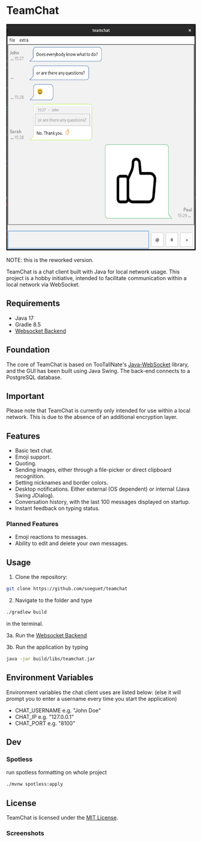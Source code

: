 # TeamChat

<div style="text-align: center;">
<img src="pictures/img.png" alt="img" height="600"/>
</div>


NOTE: this is the reworked version.

TeamChat is a chat client built with Java for local network usage. This project is a hobby initiative, intended to
facilitate communication within a local network via WebSocket.

## Requirements

- Java 17
- Gradle 8.5
- [Websocket Backend](https://github.com/soeguet/teamsocket)

## Foundation

The core of TeamChat is based on TooTallNate's [Java-WebSocket](https://github.com/TooTallNate/Java-WebSocket) library,
and the GUI has been built using Java Swing.
The back-end connects to a PostgreSQL database.

## Important

Please note that TeamChat is currently only intended for use within a local network.
This is due to the absence of an additional encryption layer.

## Features

- Basic text chat.
- Emoji support.
- Quoting.
- Sending images, either through a file-picker or direct clipboard recognition.
- Setting nicknames and border colors.
- Desktop notifications. Either external (OS dependent) or internal (Java Swing JDialog).
- Conversation history, with the last 100 messages displayed on startup.
- Instant feedback on typing status.

### Planned Features

- Emoji reactions to messages.
- Ability to edit and delete your own messages.

## Usage

1. Clone the repository:

```bash
git clone https://github.com/soeguet/teamchat
```

2. Navigate to the folder and type

```bash
./gradlew build
``` 

in the terminal.

3a. Run the [Websocket Backend](https://github.com/soeguet/teamsocket)

3b. Run the application by typing

```bash
java -jar build/libs/teamchat.jar
```

## Environment Variables

Environment variables the chat client uses are listed below: (else it will prompt you to enter a username every time you
start the application)

- CHAT_USERNAME e.g. "John Doe"
- CHAT_IP e.g. "127.0.0.1"
- CHAT_PORT e.g. "8100"

## Dev

### Spotless
run spotless formatting on whole project
```sh
./mvnw spotless:apply
```


## License

TeamChat is licensed under the [MIT License](https://opensource.org/license/mit/).

### Screenshots
